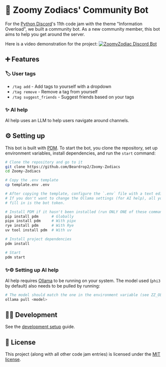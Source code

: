 # 🤖 Zoomy Zodiacs' Community Bot

For the [Python Discord](https://pythondiscord.com)'s 11th code jam with the
theme "Information Overload", we built a community bot. As a new community
member, this bot aims to help you get around the server.

Here is a video demonstration for the project:
[![ZoomyZodiac Discord Bot](https://img.youtube.com/vi/UVSNVZMbxMw/0.jpg)](https://youtu.be/UVSNVZMbxMw)

## ➕ Features

### 🏷️ User tags

- `/tag add` - Add tags to yourself with a dropdown
- `/tag remove` - Remove a tag from yourself
- `/tag suggest_friends` - Suggest friends based on your tags

### ✨ AI help

AI help uses an LLM to help users navigate around channels.

## ⚙️ Setting up

This bot is built with [PDM](https://pdm-project.org). To start the bot, you
clone the repository, set up environment variables, install dependencies, and
run the `start` command:

```sh
# Clone the repository and go to it
git clone https://github.com/Beardrop2/Zoomy-Zodiacs
cd Zoomy-Zodiacs

# Copy the .env template
cp template.env .env

# After copying the template, configure the `.env` file with a text editor.
# If you don't want to change the Ollama settings (for AI help), all you need to
# fill in is the bot token.

# Install PDM if it hasn't been installed (run ONLY ONE of these commands)
pip install pdm      # Globally
pipx install pdm     # With pipx
rye install pdm      # With Rye
uv tool install pdm  # With uv

# Install project dependencies
pdm install

# Start
pdm start
```

### ✨⚙️ Setting up AI help

AI help requires [Ollama](https://ollama.com) to be running on your system. The
model used (`phi3` by default) also needs to be pulled by running:

```sh
# The model should match the one in the environment variable (see ZZ_OLLAMA_MODEL in .env)
ollama pull <model>
```

## 🧑‍💻 Development

See the [development setup](./DEV_SETUP.md) guide.

## 🔑 License

This project (along with all other code jam entries) is licensed under the
[MIT license](./LICENSE.txt).
